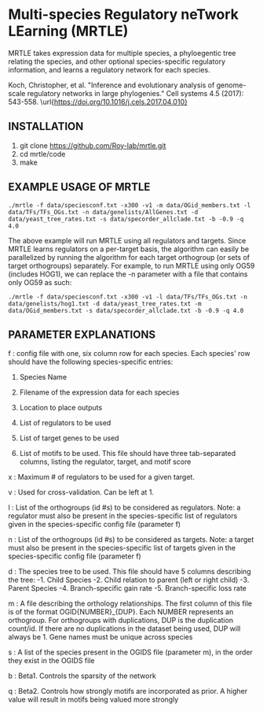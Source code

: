 # Multi-species Regulatory neTwork LEarning (MRTLE) 

MRTLE takes expression data for multiple species, a phyloegentic tree relating the species, and other optional species-specific regulatory information, and learns a regulatory network for each species.

Koch, Christopher, et al. "Inference and evolutionary analysis of genome-scale regulatory networks in large phylogenies." Cell systems 4.5 (2017): 543-558.
\url{https://doi.org/10.1016/j.cels.2017.04.010}

## INSTALLATION
1) git clone https://github.com/Roy-lab/mrtle.git 
2) cd mrtle/code 
3) make


## EXAMPLE USAGE OF MRTLE
```./mrtle -f data/speciesconf.txt -x300 -v1 -m data/OGid_members.txt -l data/TFs/TFs_OGs.txt -n data/genelists/AllGenes.txt -d data/yeast_tree_rates.txt -s data/specorder_allclade.txt -b -0.9 -q 4.0```


The above example will run MRTLE using all regulators and targets. Since MRTLE learns regulators on a per-target basis, the algorithm can easily be parallelized by running the algorithm for each target orthogroup (or sets of target orthogroups) separately. For example, to run MRTLE using only OG59 (includes HOG1), we can replace the -n parameter with a file that contains only OG59 as such:

```./mrtle -f data/speciesconf.txt -x300 -v1 -l data/TFs/TFs_OGs.txt -n data/genelists/hog1.txt -d data/yeast_tree_rates.txt -m data/OGid_members.txt -s data/specorder_allclade.txt -b -0.9 -q 4.0```


## PARAMETER EXPLANATIONS
f : config file with one, six column row for each species. Each species' row should have the following species-specific entries:
1. Species Name

2. Filename of the expression data for each species

3. Location to place outputs

4. List of regulators to be used

5. List of target genes to be used

6. List of motifs to be used. This file should have three tab-separated columns, listing the regulator, target, and motif score

x : Maximum # of regulators to be used for a given target.

v : Used for cross-validation. Can be left at 1.

l : List of the orthogroups (id #s) to be considered as regulators. Note: a regulator must also be present in the species-specific list of regulators given in the species-specific config file (parameter f)

n : List of the orthogroups (id #s) to be considered as targets. Note: a target must also be present in the species-specific list of targets given in the species-specific config file (parameter f)

d : The species tree to be used. This file should have 5 columns describing the tree:
	-1. Child Species
	-2. Child relation to parent (left or right child)
	-3. Parent Species
	-4. Branch-specific gain rate
	-5. Branch-specific loss rate

m : A file describing the orthology relationships. The first column of this file is of the format OGID{NUMBER}_{DUP}. Each NUMBER represents an orthogroup. For orthogroups with duplications, DUP is the duplication count/id. If there are no duplications in the dataset being used, DUP will always be 1. Gene names must be unique across species	

s : A list of the species present in the OGIDS file (parameter m), in the order they exist in the OGIDS file

b : Beta1. Controls the sparsity of the network 

q : Beta2. Controls how strongly motifs are incorporated as prior. A higher value will result in motifs being valued more strongly
